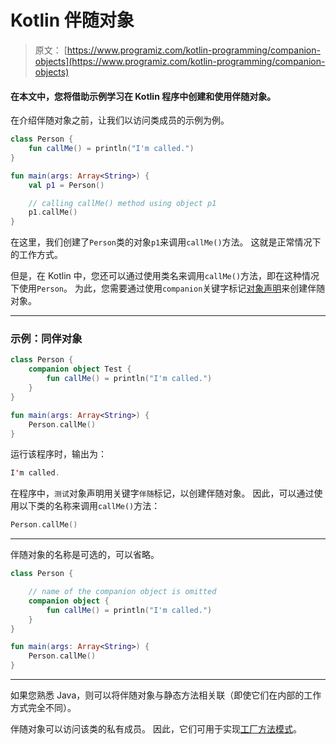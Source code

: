 # Kotlin 伴随对象

> 原文： [https://www.programiz.com/kotlin-programming/companion-objects](https://www.programiz.com/kotlin-programming/companion-objects)

#### 在本文中，您将借助示例学习在 Kotlin 程序中创建和使用伴随对象。

在介绍伴随对象之前，让我们以访问类成员的示例为例。

```kt
class Person {
    fun callMe() = println("I'm called.")
}

fun main(args: Array<String>) {
    val p1 = Person()

    // calling callMe() method using object p1
    p1.callMe()    
}

```

在这里，我们创建了`Person`类的对象`p1`来调用`callMe()`方法。 这就是正常情况下的工作方式。

但是，在 Kotlin 中，您还可以通过使用类名来调用`callMe()`方法，即在这种情况下使用`Person`。 为此，您需要通过使用`companion`关键字标记[对象声明](https://www.programiz.com/kotlin-programming/object-singleton#object-declarations "Kotlin object declaration")来创建伴随对象。

* * *

### 示例：同伴对象

```kt
class Person {
    companion object Test {
        fun callMe() = println("I'm called.")
    }
}

fun main(args: Array<String>) {
    Person.callMe()
}

```

运行该程序时，输出为：

```kt
I'm called.
```

在程序中，`测试`对象声明用关键字`伴随`标记，以创建伴随对象。 因此，可以通过使用以下类的名称来调用`callMe()`方法：

```kt
Person.callMe()
```

* * *

伴随对象的名称是可选的，可以省略。

```kt
class Person {

    // name of the companion object is omitted
    companion object {
        fun callMe() = println("I'm called.")
    }
}

fun main(args: Array<String>) {
    Person.callMe()
}
```

* * *

如果您熟悉 Java，则可以将伴随对象与静态方法相关联（即使它们在内部的工作方式完全不同）。

伴随对象可以访问该类的私有成员。 因此，它们可用于实现[工厂方法模式](https://stackoverflow.com/questions/69849/factory-pattern-when-to-use-factory-methods "Kotlin Factory Pattern")。
